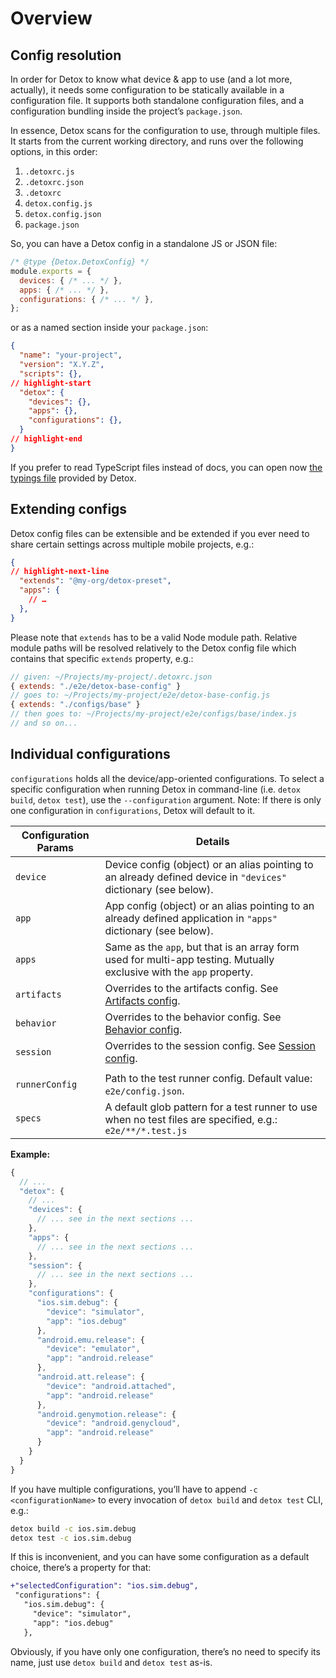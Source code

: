 # Overview

## Config resolution

In order for Detox to know what device & app to use (and a lot more, actually), it needs some configuration to be statically available in a configuration file.
It supports both standalone configuration files, and a configuration bundling inside the project’s `package.json`.

In essence, Detox scans for the configuration to use, through multiple files.
It starts from the current working directory, and runs over the following options, in this order:

1. `.detoxrc.js`
1. `.detoxrc.json`
1. `.detoxrc`
1. `detox.config.js`
1. `detox.config.json`
1. `package.json`

So, you can have a Detox config in a standalone JS or JSON file:

```javascript
/* @type {Detox.DetoxConfig} */
module.exports = {
  devices: { /* ... */ },
  apps: { /* ... */ },
  configurations: { /* ... */ },
};
```

or as a named section inside your `package.json`:

```json
{
  "name": "your-project",
  "version": "X.Y.Z",
  "scripts": {},
// highlight-start
  "detox": {
    "devices": {},
    "apps": {},
    "configurations": {},
  }
// highlight-end
}
```

If you prefer to read TypeScript files instead of docs, you can open now
[the typings file](https://github.com/wix/Detox/blob/master/detox/index.d.ts) provided by Detox.

## Extending configs

Detox config files can be extensible and be extended if you ever need to share certain settings across multiple mobile projects, e.g.:

```json
{
// highlight-next-line
  "extends": "@my-org/detox-preset",
  "apps": {
    // …
  },
}
```

Please note that `extends` has to be a valid Node module path. Relative module paths will be resolved relatively
to the Detox config file which contains that specific `extends` property, e.g.:

```js
// given: ~/Projects/my-project/.detoxrc.json
{ extends: "./e2e/detox-base-config" }
// goes to: ~/Projects/my-project/e2e/detox-base-config.js
{ extends: "./configs/base" }
// then goes to: ~/Projects/my-project/e2e/configs/base/index.js
// and so on...
```

## Individual configurations

`configurations` holds all the device/app-oriented configurations. To select a specific configuration when running Detox in command-line (i.e. `detox build`, `detox test`), use the `--configuration` argument.
Note: If there is only one configuration in `configurations`, Detox will default to it.

| Configuration Params | Details                                                                                                              |
| -------------------- | -------------------------------------------------------------------------------------------------------------------- |
| `device`             | Device config (object) or an alias pointing to an already defined device in `"devices"` dictionary (see below).      |
| `app`                | App config (object) or an alias pointing to an already defined application in `"apps"` dictionary (see below).       |
| `apps`               | Same as the `app`, but that is an array form used for multi-app testing. Mutually exclusive with the `app` property. |
| `artifacts`          | Overrides to the artifacts config. See [Artifacts config](artifacts.md).                                             |
| `behavior`           | Overrides to the behavior config. See [Behavior config](behavior.md).                                                |
| `session`            | Overrides to the session config. See [Session config](session.md).                                                   |
|                      |                                                                                                                      |
| `runnerConfig`       | Path to the test runner config. Default value: `e2e/config.json`.                                                    |
| `specs`              | A default glob pattern for a test runner to use when no test files are specified, e.g.: `e2e/**/*.test.js`           |

**Example:**

```js
{
  // ...
  "detox": {
    // ...
    "devices": {
      // ... see in the next sections ...
    },
    "apps": {
      // ... see in the next sections ...
    },
    "session": {
      // ... see in the next sections ...
    },
    "configurations": {
      "ios.sim.debug": {
        "device": "simulator",
        "app": "ios.debug"
      },
      "android.emu.release": {
        "device": "emulator",
        "app": "android.release"
      },
      "android.att.release": {
        "device": "android.attached",
        "app": "android.release"
      },
      "android.genymotion.release": {
        "device": "android.genycloud",
        "app": "android.release"
      }
    }
  }
}
```

If you have multiple configurations, you’ll have to append `-c <configurationName>` to every invocation of
`detox build` and `detox test` CLI, e.g.:

```bash
detox build -c ios.sim.debug
detox test -c ios.sim.debug
```

If this is inconvenient, and you can have some configuration as a default choice, there’s a property for that:

```diff
+"selectedConfiguration": "ios.sim.debug",
 "configurations": {
   "ios.sim.debug": {
     "device": "simulator",
     "app": "ios.debug"
   },
```

Obviously, if you have only one configuration, there’s no need to specify its name, just use `detox build` and
`detox test` as-is.
